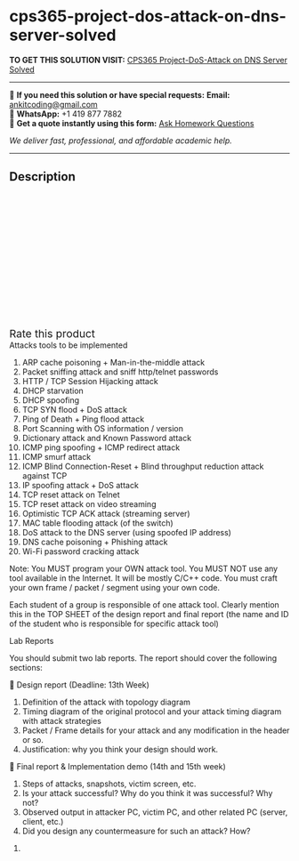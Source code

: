 # cps365-project-dos-attack-on-dns-server-solved
**TO GET THIS SOLUTION VISIT:** [CPS365 Project-DoS-Attack on DNS Server Solved](https://www.ankitcodinghub.com/product/cps365-project-dos-attack-on-dns-server-solved/)


---

📩 **If you need this solution or have special requests:** **Email:** ankitcoding@gmail.com  
📱 **WhatsApp:** +1 419 877 7882  
📄 **Get a quote instantly using this form:** [Ask Homework Questions](https://www.ankitcodinghub.com/services/ask-homework-questions/)

*We deliver fast, professional, and affordable academic help.*

---

<h2>Description</h2>



<div class="kk-star-ratings kksr-auto kksr-align-center kksr-valign-top" data-payload="{&quot;align&quot;:&quot;center&quot;,&quot;id&quot;:&quot;95162&quot;,&quot;slug&quot;:&quot;default&quot;,&quot;valign&quot;:&quot;top&quot;,&quot;ignore&quot;:&quot;&quot;,&quot;reference&quot;:&quot;auto&quot;,&quot;class&quot;:&quot;&quot;,&quot;count&quot;:&quot;0&quot;,&quot;legendonly&quot;:&quot;&quot;,&quot;readonly&quot;:&quot;&quot;,&quot;score&quot;:&quot;0&quot;,&quot;starsonly&quot;:&quot;&quot;,&quot;best&quot;:&quot;5&quot;,&quot;gap&quot;:&quot;4&quot;,&quot;greet&quot;:&quot;Rate this product&quot;,&quot;legend&quot;:&quot;0\/5 - (0 votes)&quot;,&quot;size&quot;:&quot;24&quot;,&quot;title&quot;:&quot;CPS365 Project-DoS-Attack on DNS Server Solved&quot;,&quot;width&quot;:&quot;0&quot;,&quot;_legend&quot;:&quot;{score}\/{best} - ({count} {votes})&quot;,&quot;font_factor&quot;:&quot;1.25&quot;}">

<div class="kksr-stars">

<div class="kksr-stars-inactive">
            <div class="kksr-star" data-star="1" style="padding-right: 4px">


<div class="kksr-icon" style="width: 24px; height: 24px;"></div>
        </div>
            <div class="kksr-star" data-star="2" style="padding-right: 4px">


<div class="kksr-icon" style="width: 24px; height: 24px;"></div>
        </div>
            <div class="kksr-star" data-star="3" style="padding-right: 4px">


<div class="kksr-icon" style="width: 24px; height: 24px;"></div>
        </div>
            <div class="kksr-star" data-star="4" style="padding-right: 4px">


<div class="kksr-icon" style="width: 24px; height: 24px;"></div>
        </div>
            <div class="kksr-star" data-star="5" style="padding-right: 4px">


<div class="kksr-icon" style="width: 24px; height: 24px;"></div>
        </div>
    </div>

<div class="kksr-stars-active" style="width: 0px;">
            <div class="kksr-star" style="padding-right: 4px">


<div class="kksr-icon" style="width: 24px; height: 24px;"></div>
        </div>
            <div class="kksr-star" style="padding-right: 4px">


<div class="kksr-icon" style="width: 24px; height: 24px;"></div>
        </div>
            <div class="kksr-star" style="padding-right: 4px">


<div class="kksr-icon" style="width: 24px; height: 24px;"></div>
        </div>
            <div class="kksr-star" style="padding-right: 4px">


<div class="kksr-icon" style="width: 24px; height: 24px;"></div>
        </div>
            <div class="kksr-star" style="padding-right: 4px">


<div class="kksr-icon" style="width: 24px; height: 24px;"></div>
        </div>
    </div>
</div>


<div class="kksr-legend" style="font-size: 19.2px;">
            <span class="kksr-muted">Rate this product</span>
    </div>
    </div>
<div class="page" title="Page 1">
<div class="layoutArea">
<div class="column">
Attacks tools to be implemented

<ol>
<li>ARP cache poisoning + Man-in-the-middle attack</li>
<li>Packet sniffing attack and sniff http/telnet passwords</li>
<li>HTTP / TCP Session Hijacking attack</li>
<li>DHCP starvation</li>
<li>DHCP spoofing</li>
<li>TCP SYN flood + DoS attack</li>
<li>Ping of Death + Ping flood attack</li>
<li>Port Scanning with OS information / version</li>
<li>Dictionary attack and Known Password attack</li>
<li>ICMP ping spoofing + ICMP redirect attack</li>
<li>ICMP smurf attack</li>
<li>ICMP Blind Connection-Reset + Blind throughput reduction attack against TCP</li>
<li>IP spoofing attack + DoS attack</li>
<li>TCP reset attack on Telnet</li>
<li>TCP reset attack on video streaming</li>
<li>Optimistic TCP ACK attack (streaming server)</li>
<li>MAC table flooding attack (of the switch)</li>
<li>DoS attack to the DNS server (using spoofed IP address)</li>
<li>DNS cache poisoning + Phishing attack</li>
<li>Wi-Fi password cracking attack</li>
</ol>
Note: You MUST program your OWN attack tool. You MUST NOT use any tool available in the Internet. It will be mostly C/C++ code. You must craft your own frame / packet / segment using your own code.

Each student of a group is responsible of one attack tool. Clearly mention this in the TOP SHEET of the design report and final report (the name and ID of the student who is responsible for specific attack tool)

Lab Reports

You should submit two lab reports. The report should cover the following sections:

 Design report (Deadline: 13th Week)

<ol>
<li>Definition of the attack with topology diagram</li>
<li>Timing diagram of the original protocol and your attack timing diagram with attack
strategies
</li>
<li>Packet / Frame details for your attack and any modification in the header or so.</li>
<li>Justification: why you think your design should work.</li>
</ol>
</div>
</div>
</div>
<div class="page" title="Page 2">
<div class="layoutArea">
<div class="column">
 Final report &amp; Implementation demo (14th and 15th week)

<ol>
<li>Steps of attacks, snapshots, victim screen, etc.</li>
<li>Is your attack successful? Why do you think it was successful? Why not?</li>
<li>Observed output in attacker PC, victim PC, and other related PC (server, client, etc.)</li>
<li>Did you design any countermeasure for such an attack? How?</li>
</ol>
<ol>
<li>&nbsp;</li>
</ol>
</div>
</div>
</div>
